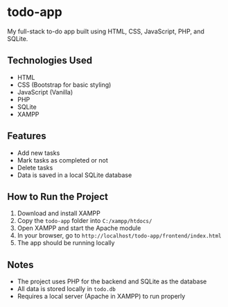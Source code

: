 # todo-app

My full-stack to-do app built using HTML, CSS, JavaScript, PHP, and SQLite.

## Technologies Used

- HTML
- CSS (Bootstrap for basic styling)
- JavaScript (Vanilla)
- PHP
- SQLite
- XAMPP

## Features

- Add new tasks
- Mark tasks as completed or not
- Delete tasks
- Data is saved in a local SQLite database

## How to Run the Project

1. Download and install XAMPP
2. Copy the `todo-app` folder into `C:/xampp/htdocs/`
3. Open XAMPP and start the Apache module
4. In your browser, go to `http://localhost/todo-app/frontend/index.html`
5. The app should be running locally

## Notes

- The project uses PHP for the backend and SQLite as the database
- All data is stored locally in `todo.db`
- Requires a local server (Apache in XAMPP) to run properly
